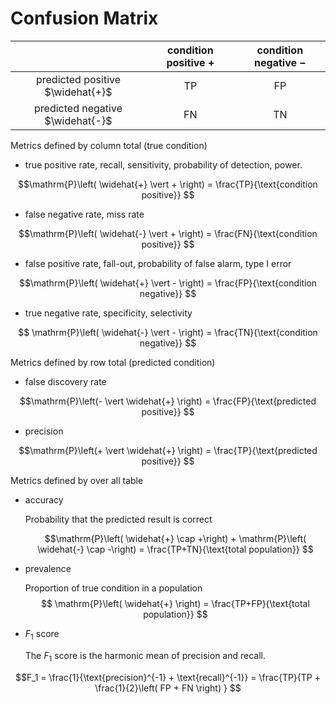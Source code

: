 # Confusion Matrix

| | condition positive $+$ | condition negative $-$|
|:-:|:-:|:-: |
| predicted positive $\widehat{+}$  |  TP | FP  |
| predicted negative $\widehat{-}$ |  FN | TN  |


Metrics defined by column total (true condition)

- true positive rate, recall, sensitivity, probability of detection, power.

$$\mathrm{P}\left( \widehat{+} \vert + \right) =  \frac{TP}{\text{condition positive}} $$

- false negative rate, miss rate

$$\mathrm{P}\left( \widehat{-} \vert + \right)  = \frac{FN}{\text{condition positive}} $$

- false positive rate, fall-out, probability of false alarm, type I error

$$\mathrm{P}\left( \widehat{+} \vert - \right) = \frac{FP}{\text{condition negative}} $$

- true negative rate, specificity, selectivity

$$ \mathrm{P}\left( \widehat{-} \vert - \right) = \frac{TN}{\text{condition negative}} $$

Metrics defined by row total (predicted condition)

- false discovery rate

$$\mathrm{P}\left(- \vert \widehat{+}  \right) = \frac{FP}{\text{predicted positive}} $$

- precision

$$\mathrm{P}\left(+ \vert \widehat{+}  \right) = \frac{TP}{\text{predicted positive}} $$

Metrics defined by over all table

- accuracy

  Probability that the predicted result is correct

  $$\mathrm{P}\left( \widehat{+} \cap +\right) + \mathrm{P}\left( \widehat{-} \cap -\right) = \frac{TP+TN}{\text{total population}} $$

- prevalence

  Proportion of true condition in a population
  $$ \mathrm{P}\left( \widehat{+} \right) = \frac{TP+FP}{\text{total population}} $$



- $F_1$ score

  The $F_1$ score is the harmonic mean of precision and recall.

$$F_1 = \frac{1}{\text{precision}^{-1} + \text{recall}^{-1}} = \frac{TP}{TP + \frac{1}{2}\left( FP + FN \right)  } $$
